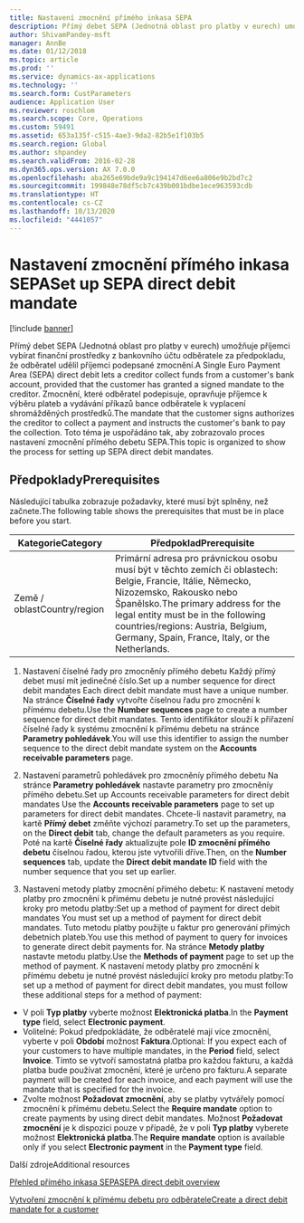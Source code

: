 ```yaml
---
title: Nastavení zmocnění přímého inkasa SEPA
description: Přímý debet SEPA (Jednotná oblast pro platby v eurech) umožňuje příjemci vybírat finanční prostředky z bankovního účtu odběratele za předpokladu, že odběratel udělil příjemci podepsané zmocnění.
author: ShivamPandey-msft
manager: AnnBe
ms.date: 01/12/2018
ms.topic: article
ms.prod: ''
ms.service: dynamics-ax-applications
ms.technology: ''
ms.search.form: CustParameters
audience: Application User
ms.reviewer: roschlom
ms.search.scope: Core, Operations
ms.custom: 59491
ms.assetid: 653a135f-c515-4ae3-9da2-82b5e1f103b5
ms.search.region: Global
ms.author: shpandey
ms.search.validFrom: 2016-02-28
ms.dyn365.ops.version: AX 7.0.0
ms.openlocfilehash: aba265e69bde9a9c194147d6ee6a806e9b2bd7c2
ms.sourcegitcommit: 199848e78df5cb7c439b001bdbe1ece963593cdb
ms.translationtype: HT
ms.contentlocale: cs-CZ
ms.lasthandoff: 10/13/2020
ms.locfileid: "4441057"
---
```

# <a name="set-up-sepa-direct-debit-mandate"></a><span data-ttu-id="95106-103">Nastavení zmocnění přímého inkasa SEPA</span><span class="sxs-lookup"><span data-stu-id="95106-103">Set up SEPA direct debit mandate</span></span>

[!include [banner](../includes/banner.md)]

<span data-ttu-id="95106-104">Přímý debet SEPA (Jednotná oblast pro platby v eurech) umožňuje příjemci vybírat finanční prostředky z bankovního účtu odběratele za předpokladu, že odběratel udělil příjemci podepsané zmocnění.</span><span class="sxs-lookup"><span data-stu-id="95106-104">A Single Euro Payment Area (SEPA) direct debit lets a creditor collect funds from a customer's bank account, provided that the customer has granted a signed mandate to the creditor.</span></span> <span data-ttu-id="95106-105">Zmocnění, které odběratel podepisuje, opravňuje příjemce k výběru plateb a vydávání příkazů bance odběratele k vyplacení shromážděných prostředků.</span><span class="sxs-lookup"><span data-stu-id="95106-105">The mandate that the customer signs authorizes the creditor to collect a payment and instructs the customer's bank to pay the collection.</span></span> <span data-ttu-id="95106-106">Toto téma je uspořádáno tak, aby zobrazovalo proces nastavení zmocnění přímého debetu SEPA.</span><span class="sxs-lookup"><span data-stu-id="95106-106">This topic is organized to show the process for setting up SEPA direct debit mandates.</span></span>

## <a name="prerequisites"></a><span data-ttu-id="95106-107">Předpoklady</span><span class="sxs-lookup"><span data-stu-id="95106-107">Prerequisites</span></span>
<span data-ttu-id="95106-108">Následující tabulka zobrazuje požadavky, které musí být splněny, než začnete.</span><span class="sxs-lookup"><span data-stu-id="95106-108">The following table shows the prerequisites that must be in place before you start.</span></span>

| <span data-ttu-id="95106-109">Kategorie</span><span class="sxs-lookup"><span data-stu-id="95106-109">Category</span></span>       | <span data-ttu-id="95106-110">Předpoklad</span><span class="sxs-lookup"><span data-stu-id="95106-110">Prerequisite</span></span>                                                                                                                                              |
|----------------|-----------------------------------------------------------------------------------------------------------------------------------------------------------|
| <span data-ttu-id="95106-111">Země / oblast</span><span class="sxs-lookup"><span data-stu-id="95106-111">Country/region</span></span> | <span data-ttu-id="95106-112">Primární adresa pro právnickou osobu musí být v těchto zemích či oblastech: Belgie, Francie, Itálie, Německo, Nizozemsko, Rakousko nebo Španělsko.</span><span class="sxs-lookup"><span data-stu-id="95106-112">The primary address for the legal entity must be in the following countries/regions: Austria, Belgium, Germany, Spain, France, Italy, or the Netherlands.</span></span> |

1. <span data-ttu-id="95106-113">Nastavení číselné řady pro zmocněníy přímého debetu Každý přímý debet musí mít jedinečné číslo.</span><span class="sxs-lookup"><span data-stu-id="95106-113">Set up a number sequence for direct debit mandates Each direct debit mandate must have a unique number.</span></span> <span data-ttu-id="95106-114">Na stránce **Číselné řady** vytvořte číselnou řadu pro zmocnění k přímému debetu.</span><span class="sxs-lookup"><span data-stu-id="95106-114">Use the **Number sequences** page to create a number sequence for direct debit mandates.</span></span> <span data-ttu-id="95106-115">Tento identifikátor slouží k přiřazení číselné řady k systému zmocnění k přímému debetu na stránce **Parametry pohledávek**.</span><span class="sxs-lookup"><span data-stu-id="95106-115">You will use this identifier to assign the number sequence to the direct debit mandate system on the **Accounts receivable parameters** page.</span></span>

2. <span data-ttu-id="95106-116">Nastavení parametrů pohledávek pro zmocněníy přímého debetu Na stránce **Parametry pohledávek** nastavte parametry pro zmocněníy přímého debetu.</span><span class="sxs-lookup"><span data-stu-id="95106-116">Set up Accounts receivable parameters for direct debit mandates Use the **Accounts receivable parameters** page to set up parameters for direct debit mandates.</span></span> <span data-ttu-id="95106-117">Chcete-li nastavit parametry, na kartě **Přímý debet** změňte výchozí parametry.</span><span class="sxs-lookup"><span data-stu-id="95106-117">To set up the parameters, on the **Direct debit** tab, change the default parameters as you require.</span></span> <span data-ttu-id="95106-118">Poté na kartě **Číselné řady** aktualizujte pole **ID zmocnění přímého debetu** číselnou řadou, kterou jste vytvořili dříve.</span><span class="sxs-lookup"><span data-stu-id="95106-118">Then, on the **Number sequences** tab, update the **Direct debit mandate ID** field with the number sequence that you set up earlier.</span></span>

3. <span data-ttu-id="95106-119">Nastavení metody platby zmocnění přímého debetu: K nastavení metody platby pro zmocnění k přímému debetu je nutné provést následující kroky pro metodu platby:</span><span class="sxs-lookup"><span data-stu-id="95106-119">Set up a method of payment for direct debit mandates You must set up a method of payment for direct debit mandates.</span></span> <span data-ttu-id="95106-120">Tuto metodu platby použijte u faktur pro generování přímých debetních plateb.</span><span class="sxs-lookup"><span data-stu-id="95106-120">You use this method of payment to query for invoices to generate direct debit payments for.</span></span> <span data-ttu-id="95106-121">Na stránce **Metody platby** nastavte metodu platby.</span><span class="sxs-lookup"><span data-stu-id="95106-121">Use the **Methods of payment** page to set up the method of payment.</span></span> <span data-ttu-id="95106-122">K nastavení metody platby pro zmocnění k přímému debetu je nutné provést následující kroky pro metodu platby:</span><span class="sxs-lookup"><span data-stu-id="95106-122">To set up a method of payment for direct debit mandates, you must follow these additional steps for a method of payment:</span></span>

-   <span data-ttu-id="95106-123">V poli **Typ platby** vyberte možnost **Elektronická platba**.</span><span class="sxs-lookup"><span data-stu-id="95106-123">In the **Payment type** field, select **Electronic payment**.</span></span>
-   <span data-ttu-id="95106-124">Volitelné: Pokud předpokládáte, že odběratelé mají více zmocnění, vyberte v poli **Období** možnost **Faktura**.</span><span class="sxs-lookup"><span data-stu-id="95106-124">Optional: If you expect each of your customers to have multiple mandates, in the **Period** field, select **Invoice**.</span></span> <span data-ttu-id="95106-125">Tímto se vytvoří samostatná platba pro každou fakturu, a každá platba bude používat zmocnění, které je určeno pro fakturu.</span><span class="sxs-lookup"><span data-stu-id="95106-125">A separate payment will be created for each invoice, and each payment will use the mandate that is specified for the invoice.</span></span>
-   <span data-ttu-id="95106-126">Zvolte možnost **Požadovat zmocnění**, aby se platby vytvářely pomocí zmocnění k přímému debetu.</span><span class="sxs-lookup"><span data-stu-id="95106-126">Select the **Require mandate** option to create payments by using direct debit mandates.</span></span> <span data-ttu-id="95106-127">Možnost **Požadovat zmocnění** je k dispozici pouze v případě, že v poli **Typ platby** vyberete možnost **Elektronická platba**.</span><span class="sxs-lookup"><span data-stu-id="95106-127">The **Require mandate** option is available only if you select **Electronic payment** in the **Payment type** field.</span></span>

<span data-ttu-id="95106-128">Další zdroje</span><span class="sxs-lookup"><span data-stu-id="95106-128">Additional resources</span></span>

[<span data-ttu-id="95106-129">Přehled přímého inkasa SEPA</span><span class="sxs-lookup"><span data-stu-id="95106-129">SEPA direct debit overview</span></span>](sepa-direct-debit-overview.md) 

[<span data-ttu-id="95106-130">Vytvoření zmocnění k přímému debetu pro odběratele</span><span class="sxs-lookup"><span data-stu-id="95106-130">Create a direct debit mandate for a customer</span></span>](tasks/create-direct-debit-mandate-customer.md) 

